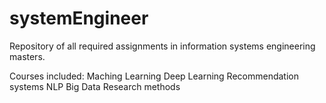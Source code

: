 # systemEngineer
Repository of all required assignments in information systems engineering masters. 

Courses included: 
Maching Learning
Deep Learning
Recommendation systems 
NLP
Big Data
Research methods

